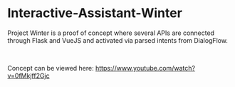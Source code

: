 # Interactive-Assistant-Winter


Project Winter is a proof of concept where several APIs are connected through Flask and VueJS and activated via parsed intents from DialogFlow. 

<br>

Concept can be viewed here: https://www.youtube.com/watch?v=0fMkjff2Gjc 
